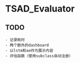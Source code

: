# TSAD_Evaluator

## TODO

    - 记录耗时
    - 两个额外的dashboard
    - 以lstm和ae作为展示内容
    - 评估函数（使用subclass自动注册）